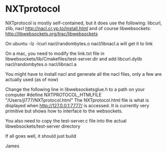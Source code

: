 NXTprotocol
===========

NXTprotocol is mostly self-contained, but it does use the following: libcurl, zlib,
nacl http://nacl.cr.yp.to/install.html and of course libwebsockets: http://libwebsockets.org/trac/libwebsockets

On ubuntu -lz -lcurl nacl/randombytes.o nacl/libnacl.a will get it to link

On a mac, you need to modify the link.txt file in libwebsockets/lib/Cmakefiles/test-server.dir and
add libcurl.dylib nacl/randombytes.o nacl/libnacl.a

You might have to install nacl and generate all the nacl files, only a few are actually used (as of now)

Change the following line in libwebsocketsglue.h to a path on your computer
#define NXTPROTOCOL_HTMLFILE "/Users/jl777/NXTprotocol.html"
The NXTprotocol.html file is what is displayed when http://127.0.0.1:7777/ is accessed. It is currently very primitive
but shows how to interface to the websockets.

You also need to copy the test-server.c file into the actual libwebsockets/test-server directory

If all goes well, it should just build

James


